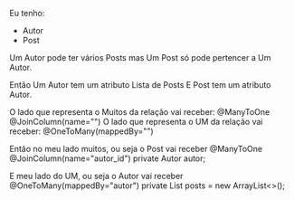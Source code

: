 Eu tenho:
 - Autor
 - Post

Um Autor pode ter vários Posts
mas Um Post só pode pertencer a Um Autor.

Então Um Autor tem um atributo Lista de Posts
E Post tem um atributo Autor.

O lado que representa o Muitos da relação vai receber:
	@ManyToOne
	@JoinColumn(name="")
O lado que representa o UM da relação vai receber:
	@OneToMany(mappedBy="")

Então no meu lado muitos, ou seja o Post vai receber
	@ManyToOne
	@JoinColumn(name="autor_id")
	private Autor autor;

E meu lado do UM, ou seja o Autor vai receber
	@OneToMany(mappedBy="autor")
	private List<Post> posts = new ArrayList<>();